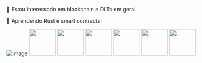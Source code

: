  👀 Estou interessado em blockchain e DLTs em geral.
  
  🌱 Aprendendo Rust e smart contracts.

![image](https://user-images.githubusercontent.com/105210529/167636734-880c59aa-a42c-44bf-8d3a-9acf38de5239.png)
<img src="https://cdn.jsdelivr.net/gh/devicons/devicon/icons/csharp/csharp-original.svg" height="70px" width="70px" />
<img src="https://cdn.jsdelivr.net/gh/devicons/devicon/icons/python/python-original-wordmark.svg" height="70px" width="70px" />
<img src="https://cdn.jsdelivr.net/gh/devicons/devicon/icons/go/go-original-wordmark.svg" height="70px" width="70px"/>
<img src="https://cdn.jsdelivr.net/gh/devicons/devicon/icons/nodejs/nodejs-original-wordmark.svg" height="70px" width="70px"/>
<img src="https://cdn.jsdelivr.net/gh/devicons/devicon/icons/react/react-original-wordmark.svg"  height="70px" width="70px" />
<img src="https://cdn.jsdelivr.net/gh/devicons/devicon/icons/rust/rust-plain.svg" height="70px" width="70px"/>








